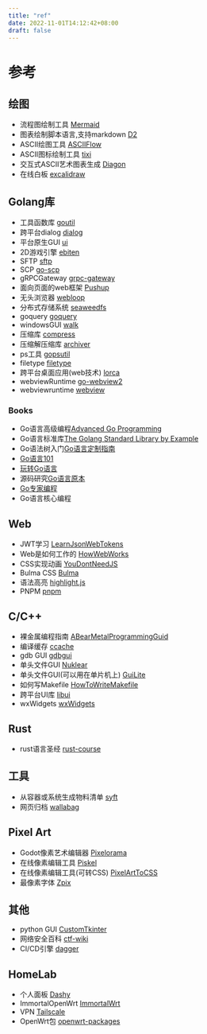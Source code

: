 ```yaml
---
title: "ref"
date: 2022-11-01T14:12:42+08:00
draft: false
---
```


# 参考

## 绘图

* 流程图绘制工具 [Mermaid](https://mermaid.live/)
* 图表绘制脚本语言,支持markdown [D2](https://github.com/terrastruct/d2)
* ASCII绘图工具 [ASCIIFlow](https://asciiflow.com/#/)
* ASCII图标绘制工具 [tixi](https://github.com/astashov/tixi)
* 交互式ASCII艺术图表生成 [Diagon](https://github.com/ArthurSonzogni/Diagon)
* 在线白板 [excalidraw](https://github.com/excalidraw/excalidraw)

## Golang库

* 工具函数库 [goutil](https://github.com/gookit/goutil)
* 跨平台dialog [dialog](https://github.com/sqweek/dialog)
* 平台原生GUI [ui](https://github.com/andlabs/ui)
* 2D游戏引擎 [ebiten](https://github.com/hajimehoshi/ebiten)
* SFTP [sftp](https://github.com/pkg/sftp)
* SCP [go-scp](https://github.com/bramvdbogaerde/go-scp)
* gRPCGateway [grpc-gateway](https://github.com/grpc-ecosystem/grpc-gateway)
* 面向页面的web框架 [Pushup](https://github.com/adhocteam/pushup)
* 无头浏览器 [webloop](https://github.com/sourcegraph/webloop)
* 分布式存储系统 [seaweedfs](https://github.com/seaweedfs/seaweedfs)
* goquery [goquery](https://github.com/PuerkitoBio/goquery)
* windowsGUI [walk](https://github.com/lxn/walk)
* 压缩库 [compress](https://github.com/klauspost/compress)
* 压缩解压缩库 [archiver](https://github.com/mholt/archiver)
* ps工具 [gopsutil](https://github.com/shirou/gopsutil)
* filetype [filetype](https://github.com/h2non/filetype)
* 跨平台桌面应用(web技术) [lorca](https://github.com/zserge/lorca)
* webviewRuntime [go-webview2](https://github.com/capsiamese?tab=stars)
* webviewruntime [webview](https://github.com/capsiamese?tab=stars)

### Books

* Go语言高级编程[Advanced Go Programming](https://github.com/chai2010/advanced-go-programming-book)
* Go语言标准库[The Golang Standard Library by Example](https://github.com/polaris1119/The-Golang-Standard-Library-by-Example)
* Go语法树入门[Go语言定制指南](https://github.com/chai2010/go-ast-book)
* [Go语言101](https://github.com/golang101/golang101)
* [玩转Go语言](https://github.com/hantmac/Mastering_Go_ZH_CN)
* 源码研究[Go语言原本](https://github.com/golang-design/under-the-hood)
* [Go专家编程](https://github.com/RainbowMango/GoExpertProgramming)
* Go语言核心编程

## Web

* JWT学习 [LearnJsonWebTokens](https://github.com/dwyl/learn-json-web-tokens)
* Web是如何工作的 [HowWebWorks](https://github.com/vasanthk/how-web-works)
* CSS实现动画 [YouDontNeedJS](https://github.com/you-dont-need/You-Dont-Need-JavaScript)
* Bulma CSS [Bulma](https://github.com/jgthms/bulma)
* 语法高亮 [highlight.js](https://github.com/highlightjs/highlight.js)
* PNPM [pnpm](https://github.com/pnpm/pnpm)

## C/C++

* 裸金属编程指南 [ABearMetalProgrammingGuid](https://github.com/cpq/bare-metal-programming-guide)
* 编译缓存 [ccache](https://github.com/ccache/ccache)
* gdb GUI [gdbgui](https://github.com/cs01/gdbgui)
* 单头文件GUI [Nuklear](https://github.com/Immediate-Mode-UI/Nuklear)
* 单头文件GUI(可以用在单片机上) [GuiLite](https://github.com/idea4good/GuiLite)
* 如何写Makefile [HowToWriteMakefile](https://github.com/seisman/how-to-write-makefile)
* 跨平台UI库 [libui](https://github.com/andlabs/libui)
* wxWidgets [wxWidgets](https://github.com/wxWidgets/wxWidgets)

## Rust

* rust语言圣经 [rust-course](https://github.com/sunface/rust-course)

## 工具

* 从容器或系统生成物料清单 [syft](https://github.com/anchore/syft)
* 网页归档 [wallabag](https://github.com/wallabag/wallabag)

## Pixel Art

* Godot像素艺术编辑器 [Pixelorama](https://github.com/Orama-Interactive/Pixelorama)
* 在线像素编辑工具 [Piskel](https://github.com/piskelapp/piskel)
* 在线像素编辑工具(可转CSS) [PixelArtToCSS](https://github.com/jvalen/pixel-art-react)
* 最像素字体 [Zpix](https://github.com/SolidZORO/zpix-pixel-font)

## 其他

* python GUI [CustomTkinter](https://github.com/TomSchimansky/CustomTkinter)
* 网络安全百科 [ctf-wiki](https://github.com/ctf-wiki/ctf-wiki)
* CI/CD引擎 [dagger](https://github.com/dagger/dagger)

## HomeLab

* 个人面板 [Dashy](https://github.com/Lissy93/dashy)
* ImmortalOpenWrt [ImmortalWrt](https://github.com/immortalwrt/immortalwrt)
* VPN [Tailscale](https://github.com/tailscale/tailscale)
* OpenWrt包 [openwrt-packages](https://github.com/kenzok8/openwrt-packages)
